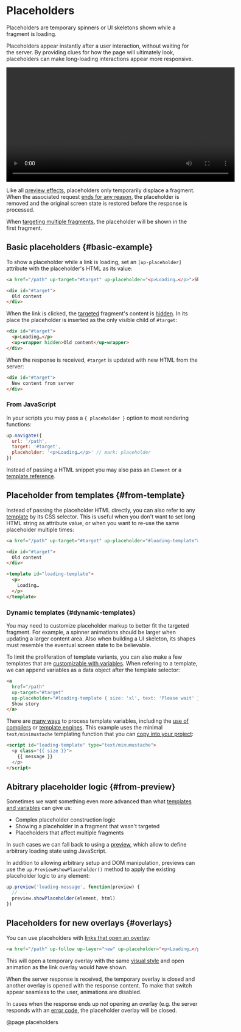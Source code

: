 Placeholders
============

Placeholders are temporary spinners or UI skeletons shown while a fragment is loading.

Placeholders appear instantly after a user interaction, without waiting for the server.
By providing clues for how the page will ultimately look, placeholders can make long-loading interactions appear more responsive.

<video src="images/placeholders.webm" controls width="600" aria-label="UI skeletons are shown while screens are loading"></video>

Like all [preview effects](/previews), placeholders only temporarily displace a fragment.
When the associated request [ends for any reason](/previews#ending), the placeholder is removed
and the original screen state is restored before the response is processed.

When [targeting multiple fragments](/targeting-fragments#multiple),
the placeholder will be shown in the first fragment.


Basic placeholders {#basic-example}
------------------

To show a placeholder while a link is loading, set an `[up-placeholder]` attribute
with the placeholder's HTML as its value:

```html
<a href="/path" up-target="#target" up-placeholder="<p>Loading…</p>">Show story</a> <!-- mark: up-placeholder -->

<div id="#target">
  Old content
</div>
```

When the link is clicked, the [targeted](/targeting-fragments) fragment's content
is [hidden](/hidden). In its place the placeholder is inserted as the only visible child of `#target`:

```html
<div id="#target">
  <p>Loading…</p>
  <up-wrapper hidden>Old content</up-wrapper>
</div>
```

When the response is received, `#target` is updated with new HTML from the server:

```html
<div id="#target">
  New content from server
</div>
```

### From JavaScript

In your scripts you may pass a `{ placeholder }` option to most rendering functions:

```js
up.navigate({
  url: '/path',
  target: '#target',
  placeholder: '<p>Loading…</p>' // mark: placeholder
})
```

Instead of passing a HTML snippet you may also pass an `Element` or a [template reference](#from-template). 


Placeholder from templates {#from-template}
--------------------------

Instead of passing the placeholder HTML directly, you can also refer to any [template](/templates)
by its CSS selector. This is useful when you don't want to set long HTML string
as attribute value, or when you want to re-use the same placeholder multiple times:

```html
<a href="/path" up-target="#target" up-placeholder="#loading-template">Show story</a> <!-- mark: #loading-message -->

<div id="#target">
  Old content
</div>

<template id="loading-template">
  <p>
    Loading…
  </p>
</template>
```

### Dynamic templates {#dynamic-templates}

You may need to customize placeholder markup to better fit the targeted fragment.
For example, a spinner animations should be larger when updating a larger content area.
Also when building a UI skeleton, its shapes must resemble the eventual screen state to be believable.

To limit the proliferation of template variants, you can also make a few templates that are
[customizable with variables](/templates#dynamic). When refering to a template, we
can append variables as a data object after the template selector:

```html
<a
  href="/path"
  up-target="#target"
  up-placeholder="#loading-template { size: 'xl', text: 'Please wait' }"> <!-- mark: #loading-template { size: 'xl', text: 'Please wait' } -->
  Show story
</a>
```

There are [many ways](/templates#dynamic) to process template variables, including
the [use of compilers](/templates#compiler-postprocessing) or [template engines](/templates#template-engine).
This example uses the minimal `text/minimustache` templating function
that you can [copy into your project](/templates#template-engine-example):

```html
<script id="loading-template" type="text/minumustache">
  <p class="{{ size }}">
    {{ message }}
  </p>
</script>
```


Abitrary placeholder logic {#from-preview}
--------------------------

Sometimes we want something even more advanced than what [templates and variables](#dynamic-templates) can give us:

- Complex placeholder construction logic
- Showing a placeholder in a fragment that wasn't targeted
- Placeholders that affect multiple fragments

In such cases we can fall back to using a [preview](/previews), which allow to define arbitrary loading state using JavaScript.

In addition to allowing arbitrary setup and DOM manipulation, previews can use
the `up.Preview#showPlaceholder()` method to apply the existing placeholder logic
to any element:

```js
up.preview('loading-message', function(preview) {
  // ...
  preview.showPlaceholder(element, html)
})
```



Placeholders for new overlays {#overlays}
-----------------------------

You can use placeholders with [links that open an overlay](/up-layer-new):

```html
<a href="/path" up-follow up-layer="new" up-placeholder="<p>Loading…</p>">Open overlay</a>
```

This will open a temporary overlay with the same [visual style](/customizing-overlays) and open animation
as the link overlay would have shown.

When the server response is received, the temporary overlay is closed and another overlay is opened with
the response content. To make that switch appear seamless to the user, animations are disabled.

In cases when the response ends up *not* opening an overlay (e.g. the server responds with an [error code](/failed-responses),
the placeholder overlay will be closed.



@page placeholders
